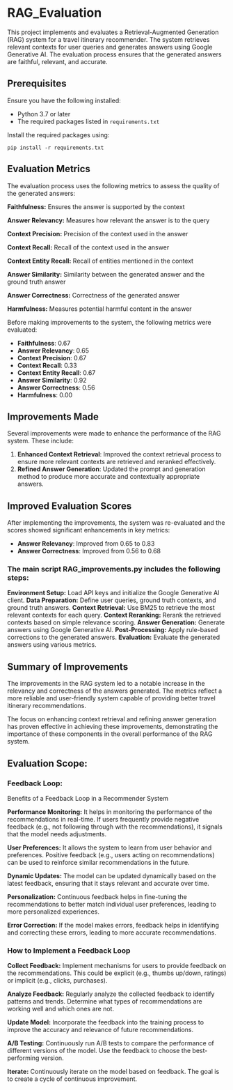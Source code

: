 # RAG_Evaluation


This project implements and evaluates a Retrieval-Augmented Generation (RAG) system for a travel itinerary recommender. The system retrieves relevant contexts for user queries and generates answers using Google Generative AI. The evaluation process ensures that the generated answers are faithful, relevant, and accurate.


## Prerequisites

Ensure you have the following installed:
- Python 3.7 or later
- The required packages listed in `requirements.txt`

Install the required packages using:

```
pip install -r requirements.txt
```

## Evaluation Metrics
The evaluation process uses the following metrics to assess the quality of the generated answers:

**Faithfulness:** Ensures the answer is supported by the context

**Answer Relevancy:** Measures how relevant the answer is to the query

**Context Precision:** Precision of the context used in the answer

**Context Recall:** Recall of the context used in the answer

**Context Entity Recall:** Recall of entities mentioned in the context

**Answer Similarity:** Similarity between the generated answer and the ground truth answer

**Answer Correctness:** Correctness of the generated answer

**Harmfulness:** Measures potential harmful content in the answer



Before making improvements to the system, the following metrics were evaluated:

- **Faithfulness**: 0.67
- **Answer Relevancy**: 0.65
- **Context Precision**: 0.67
- **Context Recall**: 0.33
- **Context Entity Recall**: 0.67
- **Answer Similarity**: 0.92
- **Answer Correctness**: 0.56
- **Harmfulness**: 0.00

## Improvements Made

Several improvements were made to enhance the performance of the RAG system. These include:

1. **Enhanced Context Retrieval**: Improved the context retrieval process to ensure more relevant contexts are retrieved and reranked effectively.
2. **Refined Answer Generation**: Updated the prompt and generation method to produce more accurate and contextually appropriate answers.

## Improved Evaluation Scores

After implementing the improvements, the system was re-evaluated and the scores showed significant enhancements in key metrics:

- **Answer Relevancy**: Improved from 0.65 to 0.83
- **Answer Correctness**: Improved from 0.56 to 0.68




### The main script RAG_improvements.py includes the following steps:

**Environment Setup:** Load API keys and initialize the Google Generative AI client.
**Data Preparation:** Define user queries, ground truth contexts, and ground truth answers.
**Context Retrieval:** Use BM25 to retrieve the most relevant contexts for each query.
**Context Reranking:** Rerank the retrieved contexts based on simple relevance scoring.
**Answer Generation:** Generate answers using Google Generative AI.
**Post-Processing:** Apply rule-based corrections to the generated answers.
**Evaluation:** Evaluate the generated answers using various metrics.


## Summary of Improvements

The improvements in the RAG system led to a notable increase in the relevancy and correctness of the answers generated. The metrics reflect a more reliable and user-friendly system capable of providing better travel itinerary recommendations.

The focus on enhancing context retrieval and refining answer generation has proven effective in achieving these improvements, demonstrating the importance of these components in the overall performance of the RAG system.


## Evaluation Scope:

### Feedback Loop:

Benefits of a Feedback Loop in a Recommender System

**Performance Monitoring:** It helps in monitoring the performance of the recommendations in real-time. If users frequently provide negative feedback (e.g., not following through with the recommendations), it signals that the model needs adjustments.

**User Preferences:** It allows the system to learn from user behavior and preferences. Positive feedback (e.g., users acting on recommendations) can be used to reinforce similar recommendations in the future.

**Dynamic Updates:** The model can be updated dynamically based on the latest feedback, ensuring that it stays relevant and accurate over time.

**Personalization:** Continuous feedback helps in fine-tuning the recommendations to better match individual user preferences, leading to more personalized experiences.

**Error Correction:** If the model makes errors, feedback helps in identifying and correcting these errors, leading to more accurate recommendations.

### How to Implement a Feedback Loop

**Collect Feedback:** Implement mechanisms for users to provide feedback on the recommendations. This could be explicit (e.g., thumbs up/down, ratings) or implicit (e.g., clicks, purchases).

**Analyze Feedback:** Regularly analyze the collected feedback to identify patterns and trends. Determine what types of recommendations are working well and which ones are not.

**Update Model:** Incorporate the feedback into the training process to improve the accuracy and relevance of future recommendations.

**A/B Testing:** Continuously run A/B tests to compare the performance of different versions of the model. Use the feedback to choose the best-performing version.

**Iterate:** Continuously iterate on the model based on feedback. The goal is to create a cycle of continuous improvement.


